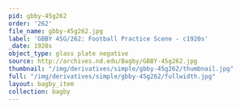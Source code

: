 ```yaml
---
pid: gbby-45g262
order: '262'
file_name: gbby-45g262.jpg
label: 'GBBY 45G/262: Football Practice Scene - c1920s'
_date: 1920s
object_type: glass plate negative
source: http://archives.nd.edu/Bagby/GBBY-45g262.jpg
thumbnail: "/img/derivatives/simple/gbby-45g262/thumbnail.jpg"
full: "/img/derivatives/simple/gbby-45g262/fullwidth.jpg"
layout: bagby_item
collection: bagby
---
```

